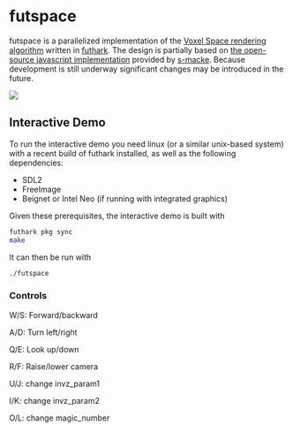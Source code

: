 # futspace

futspace is a parallelized implementation of the [Voxel Space rendering algorithm](https://en.wikipedia.org/wiki/Voxel_Space) written in [futhark](https://futhark-lang.org/). The design is partially based on [the open-source javascript implementation](https://github.com/s-macke/VoxelSpace) provided by [s-macke](https://github.com/s-macke). Because development is still underway significant changes may be introduced in the future. 

![](demo.gif)

## Interactive Demo

To run the interactive demo you need linux (or a similar unix-based system) with a recent build of futhark installed, as well as the following dependencies:

* SDL2
* FreeImage
* Beignet or Intel Neo (if running with integrated graphics)

Given these prerequisites, the interactive demo is built with

```bash
futhark pkg sync
make
```
It can then be run with

```bash
./futspace
```

### Controls 

W/S: Forward/backward

A/D: Turn left/right

Q/E: Look up/down

R/F: Raise/lower camera

U/J: change invz_param1

I/K: change invz_param2

O/L: change magic_number